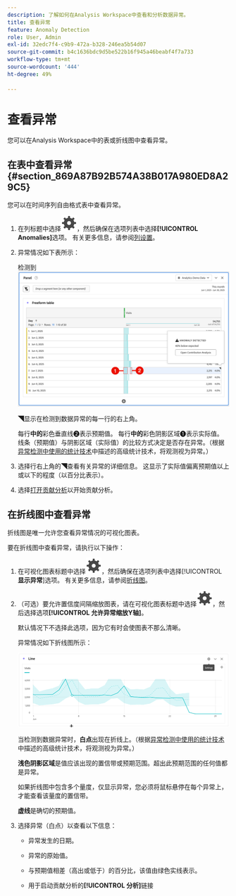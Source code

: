 ```yaml
---
description: 了解如何在Analysis Workspace中查看和分析数据异常。
title: 查看异常
feature: Anomaly Detection
role: User, Admin
exl-id: 32edc7f4-c9b9-472a-b328-246ea5b54d07
source-git-commit: b4c1636bdc9d5be522b16f945a46beabf4f7a733
workflow-type: tm+mt
source-wordcount: '444'
ht-degree: 49%

---
```


# 查看异常

您可以在Analysis Workspace中的表或折线图中查看异常。

## 在表中查看异常 {#section_869A87B92B574A38B017A980ED8A29C5}

您可以在时间序列自由格式表中查看异常。

1. 在列标题中选择![Setting](/help/assets/icons/Setting.svg)，然后确保在选项列表中选择&#x200B;**[!UICONTROL Anomalies]**&#x200B;选项。 有关更多信息，请参阅[列设置](/help/analyze/analysis-workspace/visualizations/freeform-table/column-row-settings/column-settings.md)。

1. 异常情况如下表所示：

   检测到![异常](assets/anomaly-detected.png)

   ◥显示在检测到数据异常的每一行的右上角。

   每行&#x200B;**中的**&#x200B;彩色垂直线➋表示预期值。 每行&#x200B;**中的**&#x200B;彩色阴影区域➊表示实际值。 线条（预期值）与阴影区域（实际值）的比较方式决定是否存在异常。（根据[异常检测中使用的统计技术](/help/analyze/analysis-workspace/c-anomaly-detection/statistics-anomaly-detection.md)中描述的高级统计技术，将观测视为异常。）

1. 选择行右上角的◥查看有关异常的详细信息。 这显示了实际值偏离预期值以上或以下的程度（以百分比表示）。
1. 选择[打开贡献分析](run-contribution-analysis.md)以开始贡献分析。

## 在折线图中查看异常

折线图是唯一允许您查看异常情况的可视化图表。

要在折线图中查看异常，请执行以下操作：

1. 在可视化图表标题中选择![设置](/help/assets/icons/Setting.svg)，然后确保在选项列表中选择&#x200B;[!UICONTROL **显示异常**]&#x200B;选项。 有关更多信息，请参阅[折线图](/help/analyze/analysis-workspace/visualizations/line.md)。

1. （可选）要允许置信度间隔缩放图表，请在可视化图表标题中选择![设置](/help/assets/icons/Setting.svg)，然后选择选项&#x200B;**[!UICONTROL 允许异常缩放Y轴]**。

   默认情况下不选择此选项，因为它有时会使图表不那么清晰。

   异常情况如下折线图所示：

   ![异常检测到的折线图可视化图表](assets/anomaly-detected-line.gif)

   当检测到数据异常时，**白点**&#x200B;出现在折线上。（根据[异常检测中使用的统计技术](/help/analyze/analysis-workspace/c-anomaly-detection/statistics-anomaly-detection.md)中描述的高级统计技术，将观测视为异常。）

   **浅色阴影区域**&#x200B;是值应该出现的置信带或预期范围。超出此预期范围的任何值都是异常。

   如果折线图中包含多个量度，仅显示异常，您必须将鼠标悬停在每个异常上，才能查看该量度的置信带。

   **虚线**&#x200B;是确切的预期值。

1. 选择异常（白点）以查看以下信息：

   * 异常发生的日期。

   * 异常的原始值。

   * 与预期值相差（高出或低于）的百分比，该值由绿色实线表示。

   * 用于启动贡献分析的&#x200B;**[!UICONTROL 分析]**&#x200B;链接






